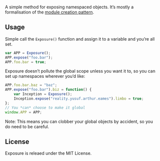 A simple method for exposing namespaced objects. It’s mostly a formalisation of the [module creation pattern](https://github.com/shichuan/javascript-patterns/blob/master/object-creation-patterns/module.html).

## Usage

Simple call the `Exposure()` function and assign it to a variable and you’re all set.

```js
var APP = Exposure();
APP.expose("foo.bar");
APP.foo.bar = true;
```

Exposure doesn’t pollute the global scope unless you want it to, so you can set up namespaces wherever you’d like:

```js
APP.foo.bar.baz = "baz";
APP.expose("foo.bar").biz = function() {
    var Inception = Exposure();
    Inception.expose("reality.yusuf.arthur.eames").limbo = true;
};
// You *can* choose to make it global
window.APP = APP;
```

Note: This means you can clobber your global objects by accident, so you do need to be careful.

## License

Exposure is releaed under the MIT License.
